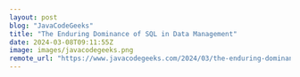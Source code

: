 ```yaml
---
layout: post
blog: "JavaCodeGeeks"
title: "The Enduring Dominance of SQL in Data Management"
date: 2024-03-08T09:11:55Z
image: images/javacodegeeks.png
remote_url: "https://www.javacodegeeks.com/2024/03/the-enduring-dominance-of-sql-in-data-management.html"
---
```

